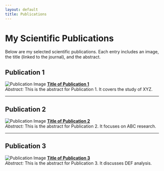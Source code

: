 ```yaml
---
layout: default
title: Publications
---
```


# My Scientific Publications

Below are my selected scientific publications. Each entry includes an image, the title (linked to the journal), and the abstract.

## Publication 1
![Publication Image](assets/images/publication1.jpg)
[**Title of Publication 1**](https://journalwebsite.com/publication1)  
_Abstract:_ This is the abstract for Publication 1. It covers the study of XYZ.

---

## Publication 2
![Publication Image](assets/images/publication2.jpg)
[**Title of Publication 2**](https://journalwebsite.com/publication2)  
_Abstract:_ This is the abstract for Publication 2. It focuses on ABC research.

---

## Publication 3
![Publication Image](assets/images/publication3.jpg)
[**Title of Publication 3**](https://journalwebsite.com/publication3)  
_Abstract:_ This is the abstract for Publication 3. It discusses DEF analysis.
